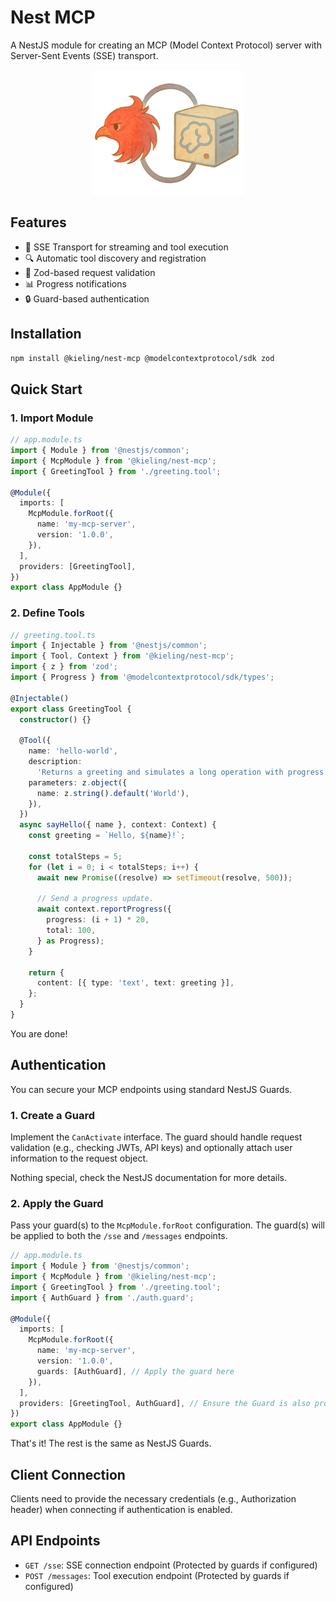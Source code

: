 # Nest MCP

A NestJS module for creating an MCP (Model Context Protocol) server with Server-Sent Events (SSE) transport.

<p align="center">
  <img src="./image.png" height="200">
</p>

## Features

- 🚀 SSE Transport for streaming and tool execution
- 🔍 Automatic tool discovery and registration
- 💯 Zod-based request validation
- 📊 Progress notifications
- 🔒 Guard-based authentication

## Installation

```bash
npm install @kieling/nest-mcp @modelcontextprotocol/sdk zod
```

## Quick Start

### 1. Import Module

```typescript
// app.module.ts
import { Module } from '@nestjs/common';
import { McpModule } from '@kieling/nest-mcp';
import { GreetingTool } from './greeting.tool';

@Module({
  imports: [
    McpModule.forRoot({
      name: 'my-mcp-server',
      version: '1.0.0',
    }),
  ],
  providers: [GreetingTool],
})
export class AppModule {}
```

### 2. Define Tools

```typescript
// greeting.tool.ts
import { Injectable } from '@nestjs/common';
import { Tool, Context } from '@kieling/nest-mcp';
import { z } from 'zod';
import { Progress } from '@modelcontextprotocol/sdk/types';

@Injectable()
export class GreetingTool {
  constructor() {}

  @Tool({
    name: 'hello-world',
    description:
      'Returns a greeting and simulates a long operation with progress updates',
    parameters: z.object({
      name: z.string().default('World'),
    }),
  })
  async sayHello({ name }, context: Context) {
    const greeting = `Hello, ${name}!`;

    const totalSteps = 5;
    for (let i = 0; i < totalSteps; i++) {
      await new Promise((resolve) => setTimeout(resolve, 500));

      // Send a progress update.
      await context.reportProgress({
        progress: (i + 1) * 20,
        total: 100,
      } as Progress);
    }

    return {
      content: [{ type: 'text', text: greeting }],
    };
  }
}
```

You are done!

## Authentication

You can secure your MCP endpoints using standard NestJS Guards.

### 1. Create a Guard

Implement the `CanActivate` interface. The guard should handle request validation (e.g., checking JWTs, API keys) and optionally attach user information to the request object.

Nothing special, check the NestJS documentation for more details.

### 2. Apply the Guard

Pass your guard(s) to the `McpModule.forRoot` configuration. The guard(s) will be applied to both the `/sse` and `/messages` endpoints.

```typescript
// app.module.ts
import { Module } from '@nestjs/common';
import { McpModule } from '@kieling/nest-mcp';
import { GreetingTool } from './greeting.tool';
import { AuthGuard } from './auth.guard';

@Module({
  imports: [
    McpModule.forRoot({
      name: 'my-mcp-server',
      version: '1.0.0',
      guards: [AuthGuard], // Apply the guard here
    }),
  ],
  providers: [GreetingTool, AuthGuard], // Ensure the Guard is also provided
})
export class AppModule {}
```

That's it! The rest is the same as NestJS Guards.

## Client Connection

Clients need to provide the necessary credentials (e.g., Authorization header) when connecting if authentication is enabled.

## API Endpoints

- `GET /sse`: SSE connection endpoint (Protected by guards if configured)
- `POST /messages`: Tool execution endpoint (Protected by guards if configured)
